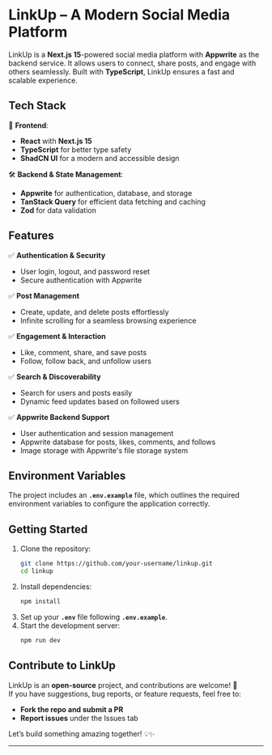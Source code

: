 # **LinkUp – A Modern Social Media Platform**  

LinkUp is a **Next.js 15**-powered social media platform with **Appwrite** as the backend service. It allows users to connect, share posts, and engage with others seamlessly. Built with **TypeScript**, LinkUp ensures a fast and scalable experience.  

## **Tech Stack**  

🚀 **Frontend**:  
- **React** with **Next.js 15**  
- **TypeScript** for better type safety  
- **ShadCN UI** for a modern and accessible design  

🛠️ **Backend & State Management**:  
- **Appwrite** for authentication, database, and storage  
- **TanStack Query** for efficient data fetching and caching  
- **Zod** for data validation  

## **Features**  

✅ **Authentication & Security**  
- User login, logout, and password reset  
- Secure authentication with Appwrite  

✅ **Post Management**  
- Create, update, and delete posts effortlessly  
- Infinite scrolling for a seamless browsing experience  

✅ **Engagement & Interaction**  
- Like, comment, share, and save posts  
- Follow, follow back, and unfollow users  

✅ **Search & Discoverability**  
- Search for users and posts easily  
- Dynamic feed updates based on followed users  

✅ **Appwrite Backend Support**  
- User authentication and session management  
- Appwrite database for posts, likes, comments, and follows  
- Image storage with Appwrite's file storage system  

## **Environment Variables**  
The project includes an **`.env.example`** file, which outlines the required environment variables to configure the application correctly.  

## **Getting Started**  

1. Clone the repository:  
   ```bash
   git clone https://github.com/your-username/linkup.git
   cd linkup
   ```  
2. Install dependencies:  
   ```bash
   npm install
   ```  
3. Set up your **`.env`** file following **`.env.example`**.  
4. Start the development server:  
   ```bash
   npm run dev
   ```  

## **Contribute to LinkUp**  
LinkUp is an **open-source** project, and contributions are welcome! 🚀  
If you have suggestions, bug reports, or feature requests, feel free to:  
- **Fork the repo and submit a PR**  
- **Report issues** under the Issues tab  

Let’s build something amazing together! 💡✨  

---